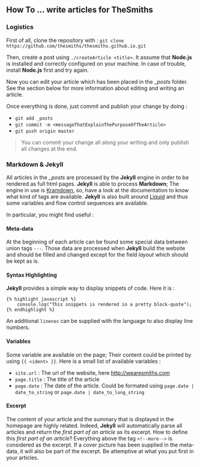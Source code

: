 ## How To ...  write articles for TheSmiths

### Logistics
First of all, clone the repository with : `git clone
https://github.com/thesmiths/thesmiths.github.io.git`

Then, create a post using `./createArticle <title>`. It assume that **Node.js** is installed and
correctly configured on your machine. In case of trouble, install **Node.js** first and try again.

Now you can edit your article which has been placed in the *_posts* folder. See the section below
for more information about editing and writing an article. 

Once everything is done, just commit and publish your change by doing :

- `git add _posts`
- `git commit -m <messageThatExplainThePurposeOfTheArticle>`
- `git push origin master`

> You can commit your change all along your writing and only publish all changes at the end.

### Markdown & Jekyll
All articles in the *_posts* are processed by the **Jekyll** engine in order to be rendered as full
html pages. **Jekyll** is able to process **Markdown**; The engine in use is
[Kramdown](http://kramdown.gettalong.org/quickref.html), so, have a look at the documentation to
know what kind of tags are available. 
**Jekyll** is also built around [Liquid](https://docs.shopify.com/themes/liquid-documentation/basics)
and thus some variables and flow control sequences are available. 

In particular, you might find useful :

#### Meta-data
At the beginning of each article can be found some special data between union tags `---`. Those data
are processed when **Jekyll** build the website and should be filled and changed except for the
field *layout* which should be kept as is.

#### Syntax Highlighting
**Jekyll** provides a simple way to display snippets of code. Here it is :

```
{% highlight javascript %}
    console.log("This snippets is rendered in a pretty block-quote");
{% endhighlight %}
```

An additional `linenos` can be supplied with the language to also display line numbers.

#### Variables
Some variable are available on the page; Their content could be printed by using `{{ <ident> }}`.
Here is a small list of available variables :

- `site.url` : The url of the website, here http://wearesmiths.com
- `page.title` : The title of the article
- `page.date` : The date of the article. Could be formated using `page.date | date_to_string` or
  `page.date | date_to_long_string`

#### Excerpt
The content of your article and the summary that is displayed in the homepage are highly related.
Indeed, **Jekyll** will automatically parse all articles and return the *first part of an article* as its
excerpt. How to define this *first part of an article*? 
Everything above the tag `<!--more-->` is considered as the excerpt. If a cover picture has been
supplied in the meta-data, it will also be part of the excerpt. Be attemptive at what you put first
in your articles. 


